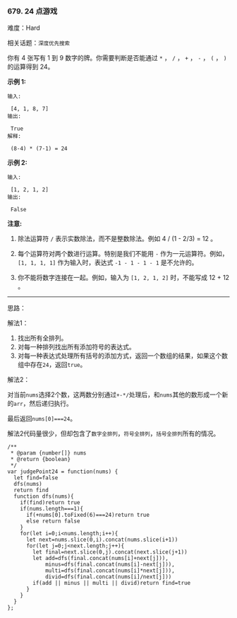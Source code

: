 ### 679. 24 点游戏

难度：Hard

相关话题：`深度优先搜索`

你有 4 张写有 1 到 9 数字的牌。你需要判断是否能通过 `*` ， `/` ， `+` ， `-` ， `(` ， `)` 的运算得到 24。



**示例 1:** 



```
输入:

 [4, 1, 8, 7]
输出:

 True
解释:

 (8-4) * (7-1) = 24
```


**示例 2:** 



```
输入:

 [1, 2, 1, 2]
输出:

 False
```


**注意:** 




1. 除法运算符 `/` 表示实数除法，而不是整数除法。例如 4 / (1 - 2/3) = 12 。

2. 每个运算符对两个数进行运算。特别是我们不能用 `-` 作为一元运算符。例如， `[1, 1, 1, 1]` 作为输入时，表达式 `-1 - 1 - 1 - 1` 是不允许的。

3. 你不能将数字连接在一起。例如，输入为 `[1, 2, 1, 2]` 时，不能写成 12 + 12 。






-----

思路：

解法1：

1. 找出所有全排列。
2. 对每一种排列找出所有添加符号的表达式。
3. 对每一种表达式处理所有括号的添加方式，返回一个数组的结果，如果这个数组中存在`24`，返回`true`。

解法2：

对当前`nums`选择2个数，这两数分别通过`+-*/`处理后，和`nums`其他的数形成一个新的`arr`，然后递归执行。

最后返回`nums[0]===24`。

解法2代码量很少，但却包含了`数字全排列`，`符号全排列`，`括号全排列`所有的情况。

```
/**
 * @param {number[]} nums
 * @return {boolean}
 */
var judgePoint24 = function(nums) {
  let find=false
  dfs(nums)
  return find
  function dfs(nums){
    if(find)return true
    if(nums.length===1){
      if(+nums[0].toFixed(6)===24)return true
      else return false
    }
    for(let i=0;i<nums.length;i++){
      let next=nums.slice(0,i).concat(nums.slice(i+1))
      for(let j=0;j<next.length;j++){
        let final=next.slice(0,j).concat(next.slice(j+1))
        let add=dfs(final.concat(nums[i]+next[j])),
            minus=dfs(final.concat(nums[i]-next[j])),
            multi=dfs(final.concat(nums[i]*next[j])),
            divid=dfs(final.concat(nums[i]/next[j]))
        if(add || minus || multi || divid)return find=true
      }
    }
  }
};
```

